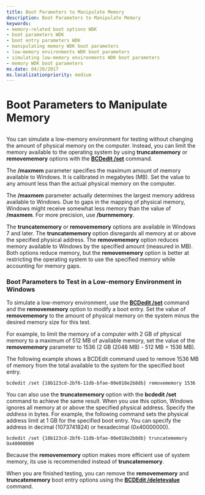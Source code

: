 ```yaml
---
title: Boot Parameters to Manipulate Memory
description: Boot Parameters to Manipulate Memory
keywords:
- memory-related boot options WDK
- boot parameters WDK
- boot entry parameters WDK
- manipulating memory WDK boot parameters
- low-memory environments WDK boot parameters
- simulating low-memory environments WDK boot parameters
- memory WDK boot parameters
ms.date: 04/20/2017
ms.localizationpriority: medium
---
```


# Boot Parameters to Manipulate Memory


## <span id="ddk_boot_parameters_to_manipulate_memory_tools"></span><span id="DDK_BOOT_PARAMETERS_TO_MANIPULATE_MEMORY_TOOLS"></span>


You can simulate a low-memory environment for testing without changing the amount of physical memory on the computer. Instead, you can limit the memory available to the operating system by using **truncatememory** or **removememory** options with the [**BCDedit /set**](./bcdedit--set.md) command.

The **/maxmem** parameter specifies the maximum amount of memory available to Windows. It is calibrated in megabytes (MB). Set the value to any amount less than the actual physical memory on the computer.

The **/maxmem** parameter actually determines the largest memory address available to Windows. Due to gaps in the mapping of physical memory, Windows might receive somewhat less memory than the value of **/maxmem**. For more precision, use **/burnmemory**.

The **truncatememory** or **removememory** options are available in Windows 7 and later. The **truncatememory** option disregards all memory at or above the specified physical address. The **removememory** option reduces memory available to Windows by the specified amount (measured in MB). Both options reduce memory, but the **removememory** option is better at restricting the operating system to use the specified memory while accounting for memory gaps.

### <span id="boot_parameters_to_test_in_a_low_memory_environment_in_windows_vista_a"></span><span id="BOOT_PARAMETERS_TO_TEST_IN_A_LOW_MEMORY_ENVIRONMENT_IN_WINDOWS_VISTA_A"></span>Boot Parameters to Test in a Low-memory Environment in Windows

To simulate a low-memory environment, use the [**BCDedit /set**](./bcdedit--set.md) command and the **removememory** option to modify a boot entry. Set the value of **removememory** to the amount of physical memory on the system minus the desired memory size for this test.

For example, to limit the memory of a computer with 2 GB of physical memory to a maximum of 512 MB of available memory, set the value of the **removememory** parameter to 1536 (2 GB (2048 MB) - 512 MB = 1536 MB).

The following example shows a BCDEdit command used to remove 1536 MB of memory from the total available to the system for the specified boot entry.

```
bcdedit /set {18b123cd-2bf6-11db-bfae-00e018e2b8db} removememory 1536
```

You can also use the **truncatememory** option with the **bcdedit /set** command to achieve the same result. When you use this option, Windows ignores all memory at or above the specified physical address. Specify the *address* in bytes. For example, the following command sets the physical address limit at 1 GB for the specified boot entry. You can specify the address in decimal (1073741824) or hexadecimal (0x40000000).

```
bcdedit /set {18b123cd-2bf6-11db-bfae-00e018e2b8db} truncatememory Ox40000000
```

Because the **removememory** option makes more efficient use of system memory, its use is recommended instead of **truncatememory**.

When you are finished testing, you can remove the **removememory** and **truncatememory** boot entry options using the [**BCDEdit /deletevalue**](./bcdedit--deletevalue.md) command.

 

